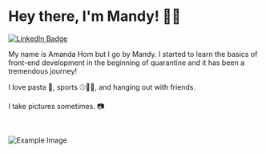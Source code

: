 # Hey there, I'm Mandy! 👋🏻

[![LinkedIn Badge](https://img.shields.io/badge/LinkedIn-Profile-informational?style=flat&logo=linkedin&logoColor=white&color=0A66C2)](https://www.linkedin.com/in/amanda-hom)

My name is Amanda Hom but I go by Mandy. I started to learn the basics of front-end development in the beginning of quarantine and it has been a tremendous journey!

I love pasta 🍝, sports ⚾️🏀🏈, and hanging out with friends.

I take pictures sometimes. 📷

<br>

![Example Image](assets/image.jpg)
